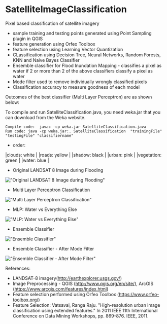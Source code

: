 # SatelliteImageClassification
Pixel based classification of satellite imagery
- sample training and testing points generated using Point Sampling plugin in QGIS
- feature generation using Orfeo Toolbox
- feature selection using Learning Vector Quantization
- CLassification using Decision Tree, Neural Networks, Random Forests, KNN and Naive Bayes Classifier
- Ensemble classifier for Flood Inundation Mapping - classifies a pixel as water if 2 or more than 2 of the above classifiers classify a pixel as water
- Mode filter used to remove individually wrongly classified pixels
- Classification accuracy to measure goodness of each model

Outcomes of the best classifier (Multi Layer Perceptron) are as shown below:

To compile and run SatelliteClassification.java, you need weka.jar that you can download from the Weka website.

```
Compile code:  javac -cp weka.jar SatelliteClassification.java  
Run code: java -cp weka.jar:. SatelliteClassification  "trainingFile" "testingFile" "classifiername"
```

- order: 

|clouds: white | 
|roads: yellow |
|shadow: black |
|urban: pink |
|vegetation: green |
|water: blue |

- Original LANDSAT 8 Image during Flooding

!["Original LANDSAT 8 Image during Flooding"](./OriginalImage.JPG?raw=true "Original LANDSAT 8 Image during Flooding")

- Multi Layer Perceptron Classification

!["Multi Layer Perceptron Classification"](./mlpf1.JPG?raw=true "Multi Layer Perceptron Classification")

- MLP: Water vs Everything Else

!["MLP: Water vs Everything Else"](./mlp.JPG?raw=true "MLP: Water vs Everything else, zoomed to flooded region")

- Ensemble Classifier

!["Ensemble Classifier"](./beforeFilter.JPG?raw=true "Ensemble Classifier")

- Ensemble Classifier - After Mode Filter

!["Ensemble Classifier - After Mode Filter"](./beforeFilter.JPG?raw=true "Ensemble Classifier - After Mode Filter")


References:
- LANDSAT-8 imagery(http://earthexplorer.usgs.gov/)
- Image Preprocessing - QGIS (http://www.qgis.org/en/site/), ArcGIS (https://www.arcgis.com/features/index.html)
- Feature selection performed using Orfeo Toolbox (https://www.orfeo-toolbox.org/)
- Feature Selection: Vatsavai, Ranga Raju. "High-resolution urban image classification using extended features." In 2011 IEEE 11th International Conference on Data Mining Workshops, pp. 869-876. IEEE, 2011. 